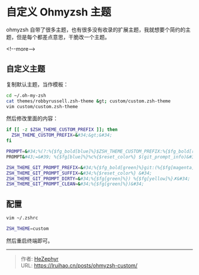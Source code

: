 # 自定义 Ohmyzsh 主题


ohmyzsh 自带了很多主题，也有很多没有收录的扩展主题，我就想要个简约的主题，但是每个都差点意思，干脆改一个主题。

&lt;!--more--&gt;

## 自定义主题

复制默认主题，当作模板：

```bash
cd ~/.oh-my-zsh
cat themes/robbyrussell.zsh-theme &gt; custom/custom.zsh-theme
vim custom/custom.zsh-theme
```

然后修改里面的内容：

```bash
if [[ -z $ZSH_THEME_CUSTOM_PREFIX ]]; then
  ZSH_THEME_CUSTOM_PREFIX=&#34;&gt;&#34;
fi

PROMPT=&#34;%(?:%{$fg_bold[blue]%}$ZSH_THEME_CUSTOM_PREFIX:%{$fg_bold[red]%}$ZSH_THEME_CUSTOM_PREFIX)&#34;
PROMPT&#43;=&#39; %{$fg[blue]%}%c%{$reset_color%} $(git_prompt_info)&#39;

ZSH_THEME_GIT_PROMPT_PREFIX=&#34;%{$fg_bold[green]%}git:(%{$fg[magenta]%}&#34;
ZSH_THEME_GIT_PROMPT_SUFFIX=&#34;%{$reset_color%} &#34;
ZSH_THEME_GIT_PROMPT_DIRTY=&#34;%{$fg[green]%}) %{$fg[yellow]%}✗&#34;
ZSH_THEME_GIT_PROMPT_CLEAN=&#34;%{$fg[green]%})&#34;
```

## 配置

```bash
vim ~/.zshrc
```

```bash
ZSH_THEME=custom
```

然后重启终端即可。


---

> 作者: [HeZephyr](https://github.com/HeZephyr)  
> URL: https://lruihao.cn/posts/ohmyzsh-custom/  

